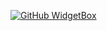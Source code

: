 [![GitHub WidgetBox](https://github-widgetbox.vercel.app/api/skills?names=python,cpp,html,cs)](https://github.com/Jurredr/github-widgetbox)
